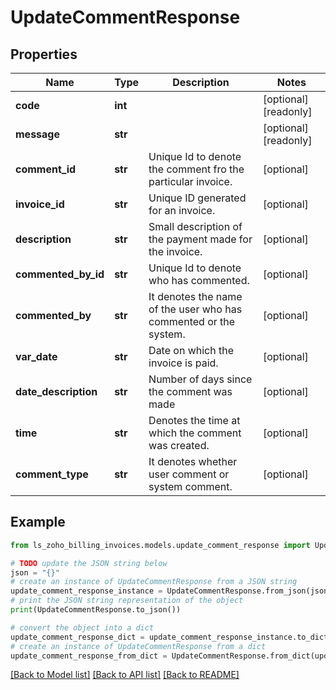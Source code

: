 # UpdateCommentResponse


## Properties

Name | Type | Description | Notes
------------ | ------------- | ------------- | -------------
**code** | **int** |  | [optional] [readonly] 
**message** | **str** |  | [optional] [readonly] 
**comment_id** | **str** | Unique Id to denote the comment fro the particular invoice. | [optional] 
**invoice_id** | **str** | Unique ID generated for an invoice. | [optional] 
**description** | **str** | Small description of the payment made for the invoice. | [optional] 
**commented_by_id** | **str** | Unique Id to denote who has commented. | [optional] 
**commented_by** | **str** | It denotes the name of the user who has commented or the system. | [optional] 
**var_date** | **str** | Date on which the invoice is paid. | [optional] 
**date_description** | **str** | Number of days since the comment was made | [optional] 
**time** | **str** | Denotes the time at which the comment was created. | [optional] 
**comment_type** | **str** | It denotes whether user comment or system comment. | [optional] 

## Example

```python
from ls_zoho_billing_invoices.models.update_comment_response import UpdateCommentResponse

# TODO update the JSON string below
json = "{}"
# create an instance of UpdateCommentResponse from a JSON string
update_comment_response_instance = UpdateCommentResponse.from_json(json)
# print the JSON string representation of the object
print(UpdateCommentResponse.to_json())

# convert the object into a dict
update_comment_response_dict = update_comment_response_instance.to_dict()
# create an instance of UpdateCommentResponse from a dict
update_comment_response_from_dict = UpdateCommentResponse.from_dict(update_comment_response_dict)
```
[[Back to Model list]](../README.md#documentation-for-models) [[Back to API list]](../README.md#documentation-for-api-endpoints) [[Back to README]](../README.md)



